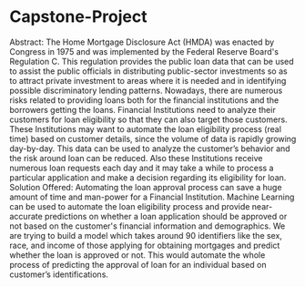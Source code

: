 # Capstone-Project
Abstract:
The Home Mortgage Disclosure Act (HMDA) was enacted by Congress in 1975 and was implemented by 
the Federal Reserve Board's Regulation C. This regulation provides the public loan data that can be used 
to assist the public officials in distributing public-sector investments so as to attract private investment to 
areas where it is needed and in identifying possible discriminatory lending patterns. Nowadays, there are 
numerous risks related to providing loans both for the financial institutions and the borrowers getting the 
loans. Financial Institutions need to analyze their customers for loan eligibility so that they can also target 
those customers. These Institutions may want to automate the loan eligibility process (real time) based on 
customer details, since the volume of data is rapidly growing day-by-day. This data can be used to analyze 
the customer’s behavior and the risk around loan can be reduced. Also these Institutions receive numerous 
loan requests each day and it may take a while to process a particular application and make a decision 
regarding its eligibility for loan.
Solution Offered:
Automating the loan approval process can save a huge amount of time and man-power for a Financial 
Institution. Machine Learning can be used to automate the loan eligibility process and provide near-accurate 
predictions on whether a loan application should be approved or not based on the customer's financial 
information and demographics. We are trying to build a model which takes around 90 identifiers like the sex, 
race, and income of those applying for obtaining mortgages and predict whether the loan is approved or 
not. This would automate the whole process of predicting the approval of loan for an individual based on 
customer’s identifications.
